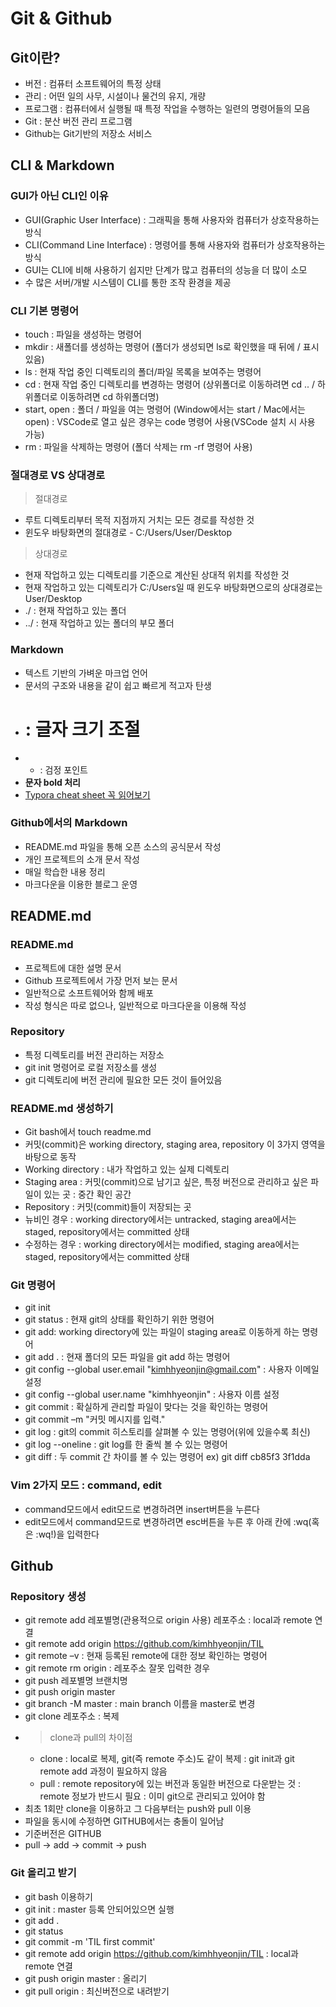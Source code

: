 # Git & Github
## Git이란?
- 버전 : 컴퓨터 소프트웨어의 특정 상태
- 관리 : 어떤 일의 사무, 시설이나 물건의 유지, 개량
- 프로그램 : 컴퓨터에서 실행될 때 특정 작업을 수행하는 일련의 명령어들의 모음
- Git : 분산 버전 관리 프로그램
- Github는 Git기반의 저장소 서비스

## CLI & Markdown
### GUI가 아닌 CLI인 이유
- GUI(Graphic User Interface) : 그래픽을 통해 사용자와 컴퓨터가 상호작용하는 방식
- CLI(Command Line Interface) : 명령어를 통해 사용자와 컴퓨터가 상호작용하는 방식
- GUI는 CLI에 비해 사용하기 쉽지만 단계가 많고 컴퓨터의 성능을 더 많이 소모
- 수 많은 서버/개발 시스템이 CLI를 통한 조작 환경을 제공

### CLI 기본 명령어
- touch : 파일을 생성하는 명령어
- mkdir : 새폴더를 생성하는 명령어 (폴더가 생성되면 ls로 확인했을 때 뒤에 / 표시 있음)
- ls : 현재 작업 중인 디렉토리의 폴더/파일 목록을 보여주는 명령어
- cd : 현재 작업 중인 디렉토리를 변경하는 명령어 (상위폴더로 이동하려면 cd .. / 하위폴더로 이동하려면 cd 하위폴더명)
- start, open : 폴더 / 파일을 여는 명령어 (Window에서는 start / Mac에서는 open)
: VSCode로 열고 싶은 경우는 code 명령어 사용(VSCode 설치 시 사용 가능)
- rm : 파일을 삭제하는 명령어 (폴더 삭제는 rm -rf 명령어 사용)
  
### 절대경로 VS 상대경로
> 절대경로
- 루트 디렉토리부터 목적 지점까지 거치는 모든 경로를 작성한 것
- 윈도우 바탕화면의 절대경로 - C:/Users/User/Desktop
> 상대경로
- 현재 작업하고 있는 디렉토리를 기준으로 계산된 상대적 위치를 작성한 것
- 현재 작업하고 있는 디렉토리가 C:/Users일 때 윈도우 바탕화면으로의 상대경로는 User/Desktop
- ./ : 현재 작업하고 있는 폴더
- ../ : 현재 작업하고 있는 폴더의 부모 폴더

### Markdown
- 텍스트 기반의 가벼운 마크업 언어
- 문서의 구조와 내용을 같이 쉽고 빠르게 적고자 탄생
- # : 글자 크기 조절
- - : 검정 포인트
- **문자 bold 처리**
- [Typora cheat sheet 꼭 읽어보기](https://support.typora.io/Markdown-Reference/)

### Github에서의 Markdown
- README.md 파일을 통해 오픈 소스의 공식문서 작성
- 개인 프로젝트의 소개 문서 작성
- 매일 학습한 내용 정리
- 마크다운을 이용한 블로그 운영

## README.md
### README.md
- 프로젝트에 대한 설명 문서
- Github 프로젝트에서 가장 먼저 보는 문서
- 일반적으로 소프트웨어와 함께 배포
- 작성 형식은 따로 없으나, 일반적으로 마크다운을 이용해 작성

### Repository
- 특정 디렉토리를 버전 관리하는 저장소
- git init 명령어로 로컬 저장소를 생성
- git 디렉토리에 버전 관리에 필요한 모든 것이 들어있음

### README.md 생성하기
- Git bash에서 touch readme.md
- 커밋(commit)은 working directory, staging area, repository 이 3가지 영역을 바탕으로 동작
- Working directory : 내가 작업하고 있는 실제 디렉토리
- Staging area : 커밋(commit)으로 남기고 싶은, 특정 버전으로 관리하고 싶은 파일이 있는 곳
               : 중간 확인 공간
- Repository : 커밋(commit)들이 저장되는 곳
- 뉴비인 경우 : working directory에서는 untracked, staging area에서는 staged, repository에서는 committed 상태
- 수정하는 경우 : working directory에서는 modified, staging area에서는 staged, repository에서는 committed 상태

### Git 명령어
- git init
- git status : 현재 git의 상태를 확인하기 위한 명령어
- git add: working directory에 있는 파일이 staging area로 이동하게 하는 명령어
- git add . : 현재 폴더의 모든 파일을 git add 하는 명령어
- git config --global user.email "kimhhyeonjin@gmail.com" : 사용자 이메일 설정
- git config --global user.name "kimhhyeonjin" : 사용자 이름 설정
- git commit : 확실하게 관리할 파일이 맞다는 것을 확인하는 명령어
- git commit –m "커밋 메시지를 입력."
- git log : git의 commit 히스토리를 살펴볼 수 있는 명령어(위에 있을수록 최신)
- git log --oneline : git log를 한 줄씩 볼 수 있는 명령어
- git diff : 두 commit 간 차이를 볼 수 있는 명령어 ex) git diff cb85f3 3f1dda

### Vim 2가지 모드 : command, edit
- command모드에서 edit모드로 변경하려면 insert버튼을 누른다
- edit모드에서 command모드로 변경하려면 esc버튼을 누른 후 아래 칸에 :wq(혹은 :wq!)을 입력한다

## Github
### Repository 생성
- git remote add 레포별명(관용적으로 origin 사용) 레포주소 : local과 remote 연결
- git remote add origin https://github.com/kimhhyeonjin/TIL
- git remote –v : 현재 등록된 remote에 대한 정보 확인하는 명령어
- git remote rm origin : 레포주소 잘못 입력한 경우
- git push 레포별명 브랜치명
- git push origin master
- git branch -M master : main branch 이름을 master로 변경
- git clone 레포주소 : 복제
- >clone과 pull의 차이점
  - clone
     : local로 복제, git(즉 remote 주소)도 같이 복제
      : git init과 git remote add 과정이 필요하지 않음
  - pull
     : remote repository에 있는 버전과 동일한 버전으로 다운받는 것
     : remote 정보가 반드시 필요
     : 이미 git으로 관리되고 있어야 함
- 최초 1회만 clone을 이용하고 그 다음부터는 push와 pull 이용
- 파일을 동시에 수정하면 GITHUB에서는 충돌이 일어남
- 기준버전은 GITHUB
- pull -> add -> commit -> push

### Git 올리고 받기
- git bash 이용하기
- git init : master 등록 안되어있으면 실행
- git add .
- git status
- git commit -m 'TIL first commit'
- git remote add origin https://github.com/kimhhyeonjin/TIL : local과 remote 연결
- git push origin master : 올리기
- git pull origin : 최신버전으로 내려받기